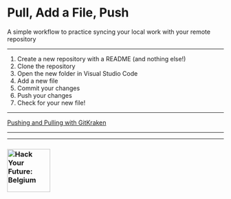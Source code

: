 # Pull, Add a File, Push

A simple workflow to practice syncing your local work with your remote repository

---

1. Create a new repository with a README (and nothing else!)
1. Clone the repository
1. Open the new folder in Visual Studio Code
1. Add a new file
1. Commit your changes
1. Push your changes
1. Check for your new file!

---

[Pushing and Pulling with GitKraken](https://support.gitkraken.com/working-with-repositories/pushing-and-pulling/)

---
---
### <a href="https://hackyourfuture.be" target="_blank"><img src="https://user-images.githubusercontent.com/18554853/63941625-4c7c3d00-ca6c-11e9-9a76-8d5e3632fe70.jpg" width="100" height="100" alt="Hack Your Future: Belgium"></a>
